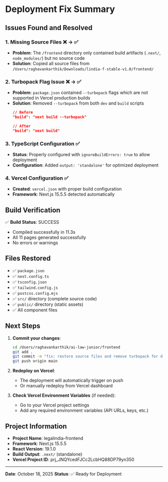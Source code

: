 # Deployment Fix Summary

## Issues Found and Resolved

### 1. **Missing Source Files** ❌ → ✅
- **Problem**: The `/frontend` directory only contained build artifacts (`.next/`, `node_modules/`) but no source code
- **Solution**: Copied all source files from `/Users/raghavankarthik/Downloads/lindia-f-stable-v1.0/frontend/`

### 2. **Turbopack Flag Issue** ❌ → ✅
- **Problem**: `package.json` contained `--turbopack` flags which are not supported in Vercel production builds
- **Solution**: Removed `--turbopack` from both `dev` and `build` scripts
  ```json
  // Before
  "build": "next build --turbopack"
  
  // After
  "build": "next build"
  ```

### 3. **TypeScript Configuration** ✅
- **Status**: Properly configured with `ignoreBuildErrors: true` to allow deployment
- **Configuration**: Added `output: 'standalone'` for optimized deployment

### 4. **Vercel Configuration** ✅
- **Created**: `vercel.json` with proper build configuration
- **Framework**: Next.js 15.5.5 detected automatically

## Build Verification

✅ **Build Status**: SUCCESS
- Compiled successfully in 11.3s
- All 11 pages generated successfully
- No errors or warnings

## Files Restored

- ✅ `package.json`
- ✅ `next.config.ts`
- ✅ `tsconfig.json`
- ✅ `tailwind.config.js`
- ✅ `postcss.config.mjs`
- ✅ `src/` directory (complete source code)
- ✅ `public/` directory (static assets)
- ✅ All component files

## Next Steps

1. **Commit your changes**:
   ```bash
   cd /Users/raghavankarthik/ai-law-junior/frontend
   git add .
   git commit -m "fix: restore source files and remove turbopack for deployment"
   git push origin main
   ```

2. **Redeploy on Vercel**:
   - The deployment will automatically trigger on push
   - Or manually redeploy from Vercel dashboard

3. **Check Vercel Environment Variables** (if needed):
   - Go to your Vercel project settings
   - Add any required environment variables (API URLs, keys, etc.)

## Project Information

- **Project Name**: legalindia-frontend
- **Framework**: Next.js 15.5.5
- **React Version**: 19.1.0
- **Build Output**: `.next/` (standalone)
- **Vercel Project ID**: prj_JNQYcedFJCc2LcbHQ88DP79yn350

---

**Date**: October 18, 2025
**Status**: ✅ Ready for Deployment


